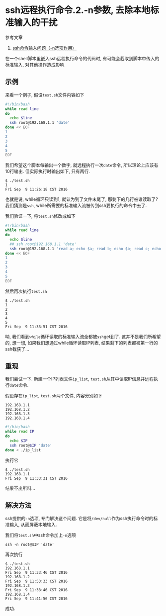 # ssh远程执行命令.2.-n参数, 去除本地标准输入的干扰

参考文章

1. [ssh命令输入问题（-n选项作用）](http://blog.csdn.net/notsea/article/details/42028359)

在一个shell脚本里嵌入ssh远程执行命令的代码时, 有可能会截取到脚本中传入的标准输入, 对其他操作造成影响.

## 示例

来看一个例子, 假设`test.sh`文件内容如下

```bash
#!/bin/bash
while read line
do
  echo $line
  ssh root@192.168.1.1 'date'
done << EOF
1
2
3
4
5
EOF
```

我们希望这个脚本每输出一个数字, 就远程执行一次`date`命令, 所以理论上应该有10行输出. 但实际执行时输出如下, 只有两行.

```console
$ ./test.sh
1
Fri Sep  9 11:26:18 CST 2016
```

也就是说, while循环只读到1, 就认为到了文件末尾了, 那剩下的几行被谁读取了? 我们猜测是`ssh`, while所需要的标准输入流被传到ssh要执行的命令中去了.

我们验证一下, 将`test.sh`修改成如下

```bash
#!/bin/bash
while read line  
do  
  echo $line  
  ## ssh root@192.168.1.1 'date'
  ssh root@192.168.1.1 'read a; echo $a; read b; echo $b; read c; echo $c; read d; echo $d; date'
done << EOF  
1  
2  
3  
4  
5  
EOF
```

然后再次执行`test.sh`

```console
$ ./test.sh
1
2
3
4
5
Fri Sep  9 11:33:51 CST 2016
```

呐, 我们看到`while`循环读取的标准输入流全都被`ssh`get到了. 这并不是我们所希望的, 想一想, 如果我们想通过while循环读取IP列表, 结果剩下的列表都被第一行的ssh截获了...

## 重现

我们尝试一下. 新建一个IP列表文件`ip_list`, `test.sh`从其中读取IP信息并远程执行`date`命令.

假设存在`ip_list`, `test.sh`两个文件, 内容分别如下

```
192.168.1.1
192.168.1.2
192.168.1.3
192.168.1.4
```

```bash
#!/bin/bash
while read IP
do
  echo $IP
  ssh root@$IP 'date'
done < ./ip_list
```

执行它

```console
$ ./test.sh
192.168.1.1
Fri Sep  9 11:33:31 CST 2016
```

结果不出所料...

## 解决方法

ssh提供的`-n`选项, 专门解决这个问题. 它是将`/dev/null`作为ssh执行命令时的标准输入, 从而屏蔽本地输入.

我们将`test.sh`中ssh命令加上`-n`选项

```
ssh -n root@$IP 'date'
```

再次执行

```console
$ ./test.sh
192.168.1.1
Fri Sep  9 11:33:46 CST 2016
192.168.1.2
Fri Sep  9 11:53:33 CST 2016
192.168.1.3
Fri Sep  9 11:33:46 CST 2016
192.168.1.4
Fri Sep  9 11:41:56 CST 2016
```

成功.
